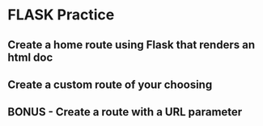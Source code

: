 # FLASK Practice

## Create a home route using Flask that renders an html doc

## Create a custom route of your choosing 

## BONUS - Create a route with a URL parameter